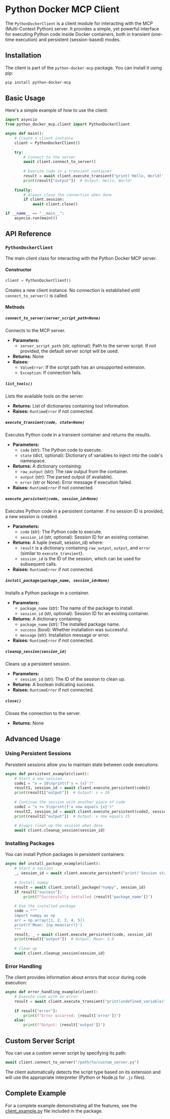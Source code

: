 # Python Docker MCP Client

The `PythonDockerClient` is a client module for interacting with the MCP (Multi-Context Python) server. It provides a simple, yet powerful interface for executing Python code inside Docker containers, both in transient (one-time execution) and persistent (session-based) modes.

## Installation

The client is part of the `python-docker-mcp` package. You can install it using pip:

```bash
pip install python-docker-mcp
```

## Basic Usage

Here's a simple example of how to use the client:

```python
import asyncio
from python_docker_mcp.client import PythonDockerClient

async def main():
    # Create a client instance
    client = PythonDockerClient()
    
    try:
        # Connect to the server
        await client.connect_to_server()
        
        # Execute code in a transient container
        result = await client.execute_transient("print('Hello, World!')")
        print(result["output"])  # Output: Hello, World!
        
    finally:
        # Always close the connection when done
        if client.session:
            await client.close()

if __name__ == "__main__":
    asyncio.run(main())
```

## API Reference

### `PythonDockerClient`

The main client class for interacting with the Python Docker MCP server.

#### Constructor

```python
client = PythonDockerClient()
```

Creates a new client instance. No connection is established until `connect_to_server()` is called.

#### Methods

##### `connect_to_server(server_script_path=None)`

Connects to the MCP server.

- **Parameters:**
  - `server_script_path` (str, optional): Path to the server script. If not provided, the default server script will be used.
- **Returns:** None
- **Raises:** 
  - `ValueError`: If the script path has an unsupported extension.
  - `Exception`: If connection fails.

##### `list_tools()`

Lists the available tools on the server.

- **Returns:** List of dictionaries containing tool information.
- **Raises:** `RuntimeError` if not connected.

##### `execute_transient(code, state=None)`

Executes Python code in a transient container and returns the results.

- **Parameters:**
  - `code` (str): The Python code to execute.
  - `state` (dict, optional): Dictionary of variables to inject into the code's namespace.
- **Returns:** A dictionary containing:
  - `raw_output` (str): The raw output from the container.
  - `output` (str): The parsed output (if available).
  - `error` (str or None): Error message if execution failed.
- **Raises:** `RuntimeError` if not connected.

##### `execute_persistent(code, session_id=None)`

Executes Python code in a persistent container. If no session ID is provided, a new session is created.

- **Parameters:**
  - `code` (str): The Python code to execute.
  - `session_id` (str, optional): Session ID for an existing container.
- **Returns:** A tuple (result, session_id) where:
  - `result` is a dictionary containing `raw_output`, `output`, and `error` (similar to `execute_transient`).
  - `session_id` is the ID of the session, which can be used for subsequent calls.
- **Raises:** `RuntimeError` if not connected.

##### `install_package(package_name, session_id=None)`

Installs a Python package in a container.

- **Parameters:**
  - `package_name` (str): The name of the package to install.
  - `session_id` (str, optional): Session ID for an existing container.
- **Returns:** A dictionary containing:
  - `package_name` (str): The installed package name.
  - `success` (bool): Whether installation was successful.
  - `message` (str): Installation message or error.
- **Raises:** `RuntimeError` if not connected.

##### `cleanup_session(session_id)`

Cleans up a persistent session.

- **Parameters:**
  - `session_id` (str): The ID of the session to clean up.
- **Returns:** A boolean indicating success.
- **Raises:** `RuntimeError` if not connected.

##### `close()`

Closes the connection to the server.

- **Returns:** None

## Advanced Usage

### Using Persistent Sessions

Persistent sessions allow you to maintain state between code executions:

```python
async def persistent_example(client):
    # Start a new session
    code1 = "x = 10\nprint(f'x = {x}')"
    result1, session_id = await client.execute_persistent(code1)
    print(result1["output"])  # Output: x = 10
    
    # Continue the session with another piece of code
    code2 = "x += 5\nprint(f'x now equals {x}')"
    result2, session_id = await client.execute_persistent(code2, session_id)
    print(result2["output"])  # Output: x now equals 15
    
    # Always clean up the session when done
    await client.cleanup_session(session_id)
```

### Installing Packages

You can install Python packages in persistent containers:

```python
async def install_package_example(client):
    # Start a session
    _, session_id = await client.execute_persistent("print('Session started')")
    
    # Install numpy
    result = await client.install_package("numpy", session_id)
    if result["success"]:
        print(f"Successfully installed {result['package_name']}")
    
    # Use the installed package
    code = """
    import numpy as np
    arr = np.array([1, 2, 3, 4, 5])
    print(f'Mean: {np.mean(arr)}')
    """
    result, _ = await client.execute_persistent(code, session_id)
    print(result["output"])  # Output: Mean: 3.0
    
    # Clean up
    await client.cleanup_session(session_id)
```

### Error Handling

The client provides information about errors that occur during code execution:

```python
async def error_handling_example(client):
    # Execute code with an error
    result = await client.execute_transient("print(undefined_variable)")
    
    if result["error"]:
        print(f"Error occurred: {result['error']}")
    else:
        print(f"Output: {result['output']}")
```

## Custom Server Script

You can use a custom server script by specifying its path:

```python
await client.connect_to_server("/path/to/custom_server.py")
```

The client automatically detects the script type based on its extension and will use the appropriate interpreter (Python or Node.js for `.js` files).

## Complete Example

For a complete example demonstrating all the features, see the [client_example.py](../examples/client_example.py) file included in the package. 